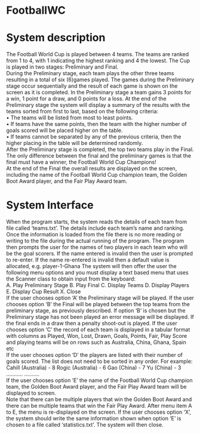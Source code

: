 # FootballWC
# System description
The Football World Cup is played between 4 teams. The teams are ranked from 1 to 4, with 1 indicating the highest ranking and 4 the lowest.
The Cup is played in two stages: Preliminary and Final.
<br/>
During the Preliminary stage, each team plays the other three teams resulting in a total of six (6)games played. The games during the Preliminary stage occur sequentially and the result of each game is shown on the screen as it is completed. In the Preliminary stage a team gains 3 points for a win, 1 point for a draw, and 0 points for a loss.
At the end of the Preliminary stage the system will display a summary of the results with the teams sorted from first to last, based on the following criteria:
<br/>
• The teams will be listed from most to least points.
<br/>
• If teams have the same points, then the team with the higher number of goals scored will
be placed higher on the table.
<br/>
• If teams cannot be separated by any of the previous criteria, then the higher placing in the
table will be determined randomly.
<br/>
After the Preliminary stage is completed, the top two teams play in the Final. The only difference
between the final and the preliminary games is that the final must have a winner, the Football
World Cup Champions!
<br/>
At the end of the Final the overall results are displayed on the screen, including the name of the
Football World Cup champion team, the Golden Boot Award player, and the Fair Play Award
team.

# System Interface
When the program starts, the system reads the details of each team from file called ‘teams.txt’.
The details include each team’s name and ranking. Once the information is loaded from the file
there is no more reading or writing to the file during the actual running of the program.
The program then prompts the user for the names of two players in each team who will be the goal
scorers. If the name entered is invalid then the user is prompted to re-enter. If the name re-entered
is invalid then a default value is allocated, e.g. player-1-Ghana
The system will then offer the user the following menu options and you must display a text based
menu that uses the Scanner class to obtain input from the keyboard:<br/>
A. Play Preliminary Stage
B. Play Final
C. Display Teams
D. Display Players
E. Display Cup Result
X. Close
<br/>
If the user chooses option ‘A’ the Preliminary stage will be played.
If the user chooses option ‘B’ the Final will be played between the top teams from the preliminary
stage, as previously described. If option ‘B’ is chosen but the Preliminary stage has not been
played an error message will be displayed. If the final ends in a draw then a penalty shoot-out is
played.
If the user chooses option ‘C’ the record of each team is displayed in a tabular format with columns as Played, Won, Lost, Drawn, Goals, Points, Fair, Play Score and playing teams will be on rows such as Australia, China, Ghana, Spain etc
<br/>
If the user chooses option ‘D’ the players are listed with their number of goals scored. The list
does not need to be sorted in any order. For example:<br/>
Cahill (Australia) - 8
Rogic (Australia) - 6
Gao (China) - 7
Yu (China) - 3
………..
……….
<br/>
If the user chooses option ‘E’ the name of the Football World Cup champion team, the Golden
Boot Award player, and the Fair Play Award team will be displayed to screen.
<br/>
Note that there can be multiple players that win the Golden Boot Award and there can be multiple
teams that win the Fair Play Award.
After menu item A to E, the menu is re-displayed on the screen.
If the user chooses option ‘X’, the system should write the same information shown when option
‘E’ is chosen to a file called ‘statistics.txt’. The system will then close.
